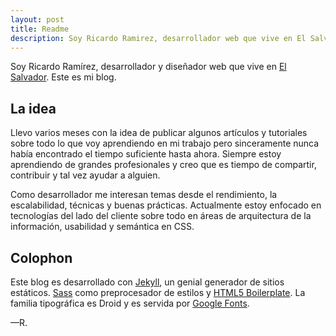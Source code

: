 ```yaml
---
layout: post
title: Readme
description: Soy Ricardo Ramirez, desarrollador web que vive en El Salvador. Este es mi blog.
---
```


Soy Ricardo Ramírez, desarrollador y diseñador web que vive en [El Salvador](https://www.google.com/maps/preview#!q=El+Salvador&data=!1m4!1m3!1d860161!2d-88.905281!3d13.8029939!4m15!2m14!1m13!1s0x8f6327a659640657%3A0x6f9a16eb98854832!3m8!1m3!1d26081603!2d-95.677068!3d37.0625!3m2!1i1024!2i768!4f13.1!4m2!3d13.794185!4d-88.89653). Este es mi blog.

## La idea

Llevo varios meses con la idea de publicar algunos artículos y tutoriales sobre todo lo que voy aprendiendo en mi trabajo pero sinceramente nunca había encontrado el tiempo suficiente hasta ahora. Siempre estoy aprendiendo de grandes profesionales y creo que es tiempo de compartir, contribuir y tal vez ayudar a alguien.

Como desarrollador me interesan temas desde el rendimiento, la escalabilidad, técnicas y buenas prácticas. Actualmente estoy enfocado en tecnologías del lado del cliente sobre todo en áreas de arquitectura de la información, usabilidad y semántica en CSS. 

## Colophon

Este blog es desarrollado con [Jekyll](http://jekyllrb.com/), un genial generador de sitios estáticos. [Sass](http://sass-lang.com/) como preprocesador de estilos y [HTML5 Boilerplate](http://html5boilerplate.com/). La familia tipográfica es Droid y es servida por [Google Fonts](http://www.google.com/fonts).

&mdash;R.




